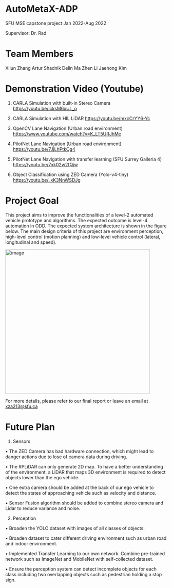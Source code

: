 # AutoMetaX-ADP
SFU MSE capstone project Jan 2022-Aug 2022

Supervisor: Dr. Rad

# Team Members
Xilun Zhang
Artur Shadnik
Delin Ma
Zhen Li
Jaehong Kim

# Demonstration Video (Youtube)

1. CARLA Simulation with built-in Stereo Camera
    https://youtu.be/icksM6xUL_o
    
2. CARLA Simulation with HIL LiDAR
    https://youtu.be/mxcCrYY6-Yc
    
3. OpenCV Lane Navigation (Urban road environment) 
    https://www.youtube.com/watch?v=K_LT5URJhMc

4. PilotNet Lane Navigation (Urban road environment)
    https://youtu.be/7JjLhPtkCg4

5. PilotNet Lane Navigation with transfer learning (SFU Surrey Galleria 4)
    https://youtu.be/7xk02w2fQjw

6. Object Classification using ZED Camera (Yolo-v4-tiny)
    https://youtu.be/_xK3NnWSDJg 

# Project Goal
This project aims to improve the functionalities of a level-2 automated vehicle prototype and algorithms. The expected outcome is level-4 automation in ODD. The expected system architecture is shown in the figure below. The main design criteria of this project are environment perception, high-level control (motion planning) and low-level vehicle control (lateral, longitudinal and speed).

<img width="450" alt="image" src="https://user-images.githubusercontent.com/89050720/190730778-5ca351e4-9907-4bd8-982c-67247b646a22.png">

For more details, please refer to our final report or leave an email at xza213@sfu.ca

# Future Plan
1. Sensors

•	The ZED Camera has bad hardware connection, which might lead to danger actions due to lose of camera data during driving.

•	The RPLiDAR can only generate 2D map. To have a better understanding of the environment, a LiDAR that maps 3D environment is required to detect objects lower than the ego vehicle.

•	One extra camera should be added at the back of our ego vehicle to detect the states of approaching vehicle such as velocity and distance.

•	Sensor Fusion algorithm should be added to combine stereo camera and Lidar to reduce variance and noise. 

2. Perception

•   Broaden the YOLO dataset with images of all classes of objects.

•   Broaden dataset to cater different driving environment such as urban road and indoor environment.

•   Implemented Transfer Learning to our own network. Combine pre-trained network such as ImageNet and MobileNet with self-collected dataset.

•   Ensure the perception system can detect incomplete objects for each class including two overlapping objects such as pedestrian holding a stop sign.

